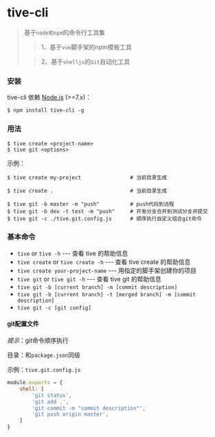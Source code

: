 # tive-cli
>基于`node和npm`的命令行工具集
>>1、基于`vue`脚手架的npm模板工具
> 
>>2、基于`shelljs`的`Git`自动化工具


### 安装
tive-cli 依赖 [Node.js](https://nodejs.org/en/) (>=7.x)：

```
$ npm install tive-cli -g
```

### 用法
```
$ tive create <project-name>
$ tive git <options>
```

示例：

```
$ tive create my-project                # 当前目录生成

$ tive create .                         # 当前目录生成

$ tive git -b master -m "push"          # push代码到远程
$ tive git -b dev -t test -m "push"     # 开发分支合并到测试分支并提交 
$ tive git -c ./tive.git.config.js      # 顺序执行自定义组合git命令
```

### 基本命令

* `tive` or `tive -h` --- 查看 tive 的帮助信息
* `tive create` or `tive create -h` --- 查看 tive create 的帮助信息
* `tive create your-project-name` --- 用指定的脚手架创建你的项目
* `tive git` or `tive git -h` --- 查看 tive git 的帮助信息
* `tive git -b [current branch] -m [commit description]`
* `tive git -b [current branch] -t [merged branch] -m [commit description]`
* `tive git -c [git config]`

#### git配置文件

*提示*：git命令顺序执行

目录：和`package.json`同级

示例：`tive.git.config.js`

```javascript
module.exports = {
    shell: [
        'git status',
        'git add .',
        'git commit -m "commit description"',
        'git push origin master',
    ]
}
```